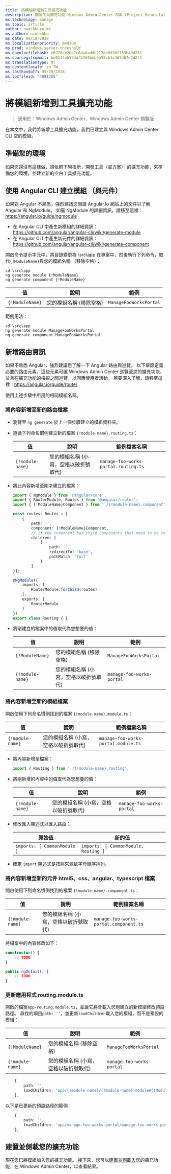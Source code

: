 ```yaml
---
title: 將模組新增到工具擴充功能
description: 開發工具擴充功能 Windows Admin Center SDK (Project Honolulu)-將模組新增到工具擴充功能
ms.technology: manage
ms.topic: article
author: nwashburn-ms
ms.author: niwashbu
ms.date: 09/18/2018
ms.localizationpriority: medium
ms.prod: windows-server-threshold
ms.openlocfilehash: e6978ce20a7c6da8addb217de8d30f733b40d261
ms.sourcegitcommit: be0144eb59daf3269bebea93cb1c467d67e2d2f1
ms.translationtype: MT
ms.contentlocale: zh-TW
ms.lasthandoff: 09/20/2018
ms.locfileid: "4081205"
---
```

# 將模組新增到工具擴充功能

>適用於：Windows Admin Center、Windows Admin Center 預覽版

在本文中，我們將新增工具擴充功能，我們已建立與 Windows Admin Center CLI 空的模組。

## 準備您的環境

如果您還沒有這樣做，請依照下列指示，開發[工具](..\develop-tool.md)（或[方案](..\develop-solution.md)） 的擴充功能，來準備您的環境，並建立新的空白工具擴充功能。

## 使用 Angular CLI 建立模組 （與元件）

如果對 Angular 不熟悉，強烈建議您閱讀 Angular.Io 網站上的文件以了解 Angular 和 NgModule。 如需 NgModule 的詳細資訊，請移至這裡：https://angular.io/guide/ngmodule

* 在 Angular CLI 中產生新模組的詳細資訊：https://github.com/angular/angular-cli/wiki/generate-module
* 在 Angular CLI 中產生新元件的詳細資訊：https://github.com/angular/angular-cli/wiki/generate-component


開啟命令提示字元中，將目錄變更為 \src\app 在專案中，然後執行下列命令，取代```{!ModuleName}```與您的模組名稱 （移除空格）：

```
cd \src\app
ng generate module {!ModuleName}
ng generate component {!ModuleName}
```

| 值 | 說明 | 範例 |
| ----- | ----------- | ------- |
| ```{!ModuleName}``` | 您的模組名稱 (移除空格) | ```ManageFooWorksPortal``` |

範例用法：
```
cd \src\app
ng generate module ManageFooWorksPortal
ng generate component ManageFooWorksPortal
```


## 新增路由資訊

如果不熟悉 Angular，強烈建議您了解一下 Angular 路由與巡覽。 以下章節定義必要的路由元素，這些元素可讓 Windows Admin Center 巡覽至您的擴充功能，並且在擴充功能的檢視之間巡覽，以回應使用者活動。 若要深入了解，請移至這裡：https://angular.io/guide/router

使用上述步驟中所用的相同模組名稱。

### 將內容新增至新的路由檔案

* 瀏覽至 ``` ng generate ``` 於上一個步驟建立的模組資料夾。

* 遵循下列命名慣例建立新的檔案 ```{!module-name}.routing.ts```：

    | 值 | 說明 | 範例檔案名稱 |
    | ----- | ----------- | ------- |
    | ```{!module-name}``` | 您的模組名稱 (小寫，空格以破折號取代) | ```manage-foo-works-portal.routing.ts``` |

* 將此內容新增至剛才建立的檔案：

    ``` ts
    import { NgModule } from '@angular/core';
    import { RouterModule, Routes } from '@angular/router';
    import { {!ModuleName}Component } from './{!module-name}.component';

    const routes: Routes = [
        {
            path: '',
            component: {!ModuleName}Component,
            // if the component has child components that need to be routed to, include them in the children array.
            children: [
                {
                    path: '', 
                    redirectTo: 'base',
                    pathMatch: 'full'
                }
            ]
    }];

    @NgModule({
        imports: [
            RouterModule.forChild(routes)
        ],
        exports: [
            RouterModule
        ]
    })
    export class Routing { }
    ```

* 將剛建立的檔案中的值取代為您想要的值：

    | 值 | 說明 | 範例 |
    | ----- | ----------- | ------- |
    | ```{!ModuleName}``` | 您的模組名稱 (移除空格) | ```ManageFooWorksPortal``` |
    | ```{!module-name}``` | 您的模組名稱 (小寫，空格以破折號取代) | ```manage-foo-works-portal``` |

### 將內容新增至新的模組檔案

開啟使用下列命名慣例找到的檔案 ```{!module-name}.module.ts```：

| 值 | 說明 | 範例檔案名稱 |
| ----- | ----------- | ------- |
| ```{!module-name}``` | 您的模組名稱 (小寫，空格以破折號取代) | ```manage-foo-works-portal.module.ts``` |

* 將內容新增至檔案：

    ``` ts
    import { Routing } from './{!module-name}.routing';
    ```

* 將剛新增的內容中的值取代為您想要的值：

    | 值 | 說明 | 範例 |
    | ----- | ----------- | ------- |
    | ```{!module-name}``` | 您的模組名稱 (小寫，空格以破折號取代) | ```manage-foo-works-portal``` |

* 修改匯入陳述式以匯入路由：

    | 原始值 | 新的值 |
    | -------------- | --------- |
    | ```imports: [ CommonModule ]``` | ```imports: [ CommonModule, Routing ]``` |

* 確定 ```import``` 陳述式是按照來源依字母順序排列。

### 將內容新增至新的元件 html5、css、angular、typescript 檔案

開啟使用下列命名慣例找到的檔案 ```{!module-name}.component.ts```：

| 值 | 說明 | 範例檔案名稱 |
| ----- | ----------- | ------- |
| ```{!module-name}``` | 您的模組名稱 (小寫，空格以破折號取代) | ```manage-foo-works-portal.component.ts``` |
    
將檔案中的內容修改如下：

``` ts
constructor() {
    // TODO
}

public ngOnInit() {
    // TODO
}
```
### 更新應用程式 routing.module.ts

開啟的檔案```app-routing.module.ts```，並讓它將會載入您剛建立的新模組修改預設路徑。  尋找的項目```path: ''```，並更新```loadChildren```載入您的模組，而不是預設的模組：

| 值 | 說明 | 範例 |
| ----- | ----------- | ------- |
| ```{!ModuleName}``` | 您的模組名稱 (移除空格) | ```ManageFooWorksPortal``` |
| ```{!module-name}``` | 您的模組名稱 (小寫，空格以破折號取代) | ```manage-foo-works-portal``` |

``` ts
    {
        path: '', 
        loadChildren: 'app/{!module-name}/{!module-name}.module#{!ModuleName}Module'
    },
```
以下是已更新的預設路徑的範例：
``` ts
    {
        path: '', 
        loadChildren: 'app/manage-foo-works-portal/manage-foo-works-portal.module#ManageFooWorksPortalModule'
    },
```


## 建置並側載您的擴充功能

現在您已將模組加入您的擴充功能。  接下來，您可以[建置並側載入](..\develop-tool.md#build-and-side-load-your-extension)您的擴充功能，在 Windows Admin Center，以查看結果。
